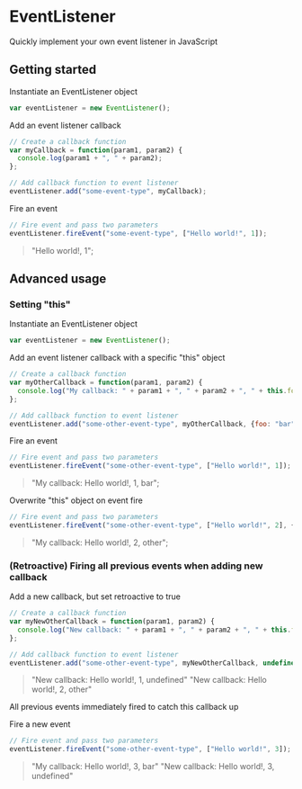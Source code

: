 # EventListener
Quickly implement your own event listener in JavaScript

## Getting started

Instantiate an EventListener object

```javascript
var eventListener = new EventListener();
```

Add an event listener callback

```javascript
// Create a callback function
var myCallback = function(param1, param2) {
  console.log(param1 + ", " + param2);
};

// Add callback function to event listener
eventListener.add("some-event-type", myCallback);
```

Fire an event

```javascript
// Fire event and pass two parameters
eventListener.fireEvent("some-event-type", ["Hello world!", 1]);
```
> "Hello world!, 1";

## Advanced usage

### Setting "this"

Instantiate an EventListener object

```javascript
var eventListener = new EventListener();
```

Add an event listener callback with a specific "this" object

```javascript
// Create a callback function
var myOtherCallback = function(param1, param2) {
  console.log("My callback: " + param1 + ", " + param2 + ", " + this.foo);
};

// Add callback function to event listener
eventListener.add("some-other-event-type", myOtherCallback, {foo: "bar"});
```

Fire an event

```javascript
// Fire event and pass two parameters
eventListener.fireEvent("some-other-event-type", ["Hello world!", 1]);
```
> "My callback: Hello world!, 1, bar";

Overwrite "this" object on event fire

```javascript
// Fire event and pass two parameters
eventListener.fireEvent("some-other-event-type", ["Hello world!", 2], {foo: "other"});
```
> "My callback: Hello world!, 2, other";

### (Retroactive) Firing all previous events when adding new callback

Add a new callback, but set retroactive to true

```javascript
// Create a callback function
var myNewOtherCallback = function(param1, param2) {
  console.log("New callback: " + param1 + ", " + param2 + ", " + this.foo);
};

// Add callback function to event listener
eventListener.add("some-other-event-type", myNewOtherCallback, undefined, {retroactive: true});
```
> "New callback: Hello world!, 1, undefined"
> "New callback: Hello world!, 2, other"

All previous events immediately fired to catch this callback up

Fire a new event

```javascript
// Fire event and pass two parameters
eventListener.fireEvent("some-other-event-type", ["Hello world!", 3]);
```
> "My callback: Hello world!, 3, bar"
> "New callback: Hello world!, 3, undefined"
